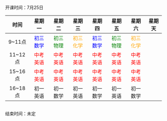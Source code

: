 ##
开课时间：7月25日

| **时间** | **星期一** | **星期二** | **星期三** | **星期四** | **星期五** | **星期六** | **星期天** |
| :----: | :----: | :----: | :----: | :----: | :----: | :----: | :----: |
| 9~11点 | <span style="color:blue">初三数学</span> | <span style="color:green">初三物理</span> | <span style="color:orange">初三化学</span> | <span style="color:blue">初三数学</span> | <span style="color:green">初三物理</span> | <span style="color:orange">初三化学</span> |
| 11~12点 | <span style="color:red">中考英语</span> | <span style="color:red">中考英语</span> | <span style="color:red">中考英语</span> | <span style="color:red">中考英语</span> | <span style="color:red">中考英语</span> | <span style="color:red">中考英语</span> |
| 15~16点 | <span style="color:red">中考英语</span> | <span style="color:red">中考英语</span> | <span style="color:red">中考英语</span> | <span style="color:red">中考英语</span> | <span style="color:red">中考英语</span> | <span style="color:red">中考英语</span> |
| 16~18点 | 初一英语 | 初一数学 | 初一英语 | 初一数学 | 初一英语 | 初一数学 |
##
结束时间：未定
